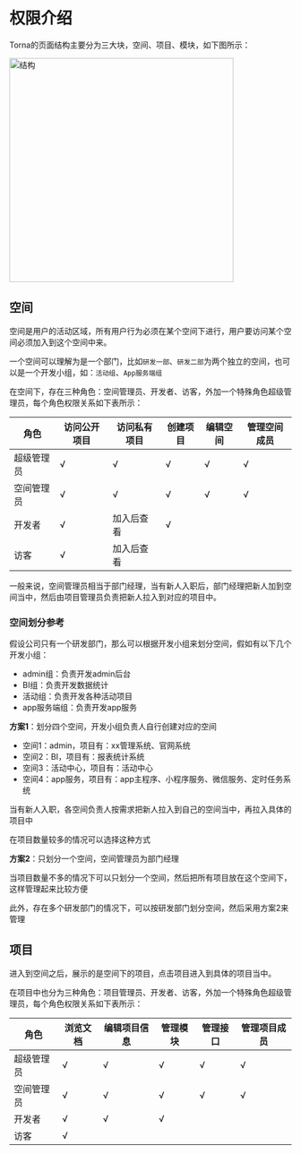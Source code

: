 # 权限介绍

Torna的页面结构主要分为三大块，空间、项目、模块，如下图所示：

<img src="/static/help/images/arc.png" style="height: 400px" title="结构" />


## 空间

空间是用户的活动区域，所有用户行为必须在某个空间下进行，用户要访问某个空间必须加入到这个空间中来。

一个空间可以理解为是一个部门，比如`研发一部`、`研发二部`为两个独立的空间，也可以是一个开发小组，如：`活动组`、`App服务端组`

在空间下，存在三种角色：空间管理员、开发者、访客，外加一个特殊角色超级管理员，每个角色权限关系如下表所示：

|  角色   | 访问公开项目 | 访问私有项目 | 创建项目   | 编辑空间  | 管理空间成员 |
|  ----  | ----  | ----  | ----  | ----  | ---- |
| 超级管理员  | √  | √ | √ | √ | √ | 
| 空间管理员  | √ | √ | √ |√ | √ | 
| 开发者  | √ | 加入后查看 | √ |  |   |
| 访客  | √ | 加入后查看|  |  |   |

一般来说，空间管理员相当于部门经理，当有新人入职后，部门经理把新人加到空间当中，然后由项目管理员负责把新人拉入到对应的项目中。

### 空间划分参考

假设公司只有一个研发部门，那么可以根据开发小组来划分空间，假如有以下几个开发小组：

- admin组：负责开发admin后台
- BI组：负责开发数据统计
- 活动组：负责开发各种活动项目
- app服务端组：负责开发app服务

**方案1**：划分四个空间，开发小组负责人自行创建对应的空间

- 空间1：admin，项目有：xx管理系统、官网系统
- 空间2：BI，项目有：报表统计系统
- 空间3：活动中心，项目有：活动中心
- 空间4：app服务，项目有：app主程序、小程序服务、微信服务、定时任务系统

当有新人入职，各空间负责人按需求把新人拉入到自己的空间当中，再拉入具体的项目中

在项目数量较多的情况可以选择这种方式

**方案2**：只划分一个空间，空间管理员为部门经理

当项目数量不多的情况下可以只划分一个空间，然后把所有项目放在这个空间下，这样管理起来比较方便

此外，存在多个研发部门的情况下，可以按研发部门划分空间，然后采用方案2来管理

## 项目

进入到空间之后，展示的是空间下的项目，点击项目进入到具体的项目当中。

在项目中也分为三种角色：项目管理员、开发者、访客，外加一个特殊角色超级管理员，每个角色权限关系如下表所示：

|  角色   | 浏览文档 | 编辑项目信息 |  管理模块  | 管理接口 | 管理项目成员   |
|  ----  | ----  | ----  | ----  | ----  | ---- |
| 超级管理员  | √  | √ | √ | √ | √ | 
| 空间管理员 | √ | √  | √ | √ | √ | 
| 开发者 | √ | √  |  √ |   |
| 访客 | √ |    |  |  |   | 


